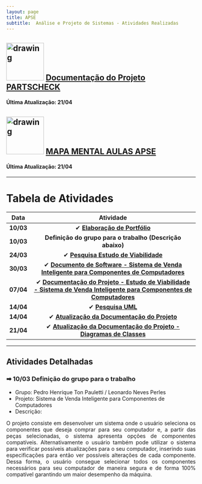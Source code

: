 ```yaml
---
layout: page
title: APSE
subtitle:  Análise e Projeto de Sistemas - Atividades Realizadas
---
```



## <img src="https://natulifecosmeticos.lojavirtual.com.br/arquivo/index/358535/17724_defult_text1509562877676.png" alt="drawing" style="width:100px;"/> [Documentação do Projeto PARTSCHECK](https://drive.google.com/file/d/1tp3fYSXWOTgxHyA_KU4tXreswsb18U5d/view?usp=sharing)
#### Última Atualização: 21/04


## <img src="https://image.flaticon.com/icons/png/512/2132/2132433.png" alt="drawing" style="width:100px;"/> [MAPA MENTAL AULAS APSE](https://drive.google.com/file/d/1tp3fYSXWOTgxHyA_KU4tXreswsb18U5d/view?usp=sharing)
#### Última Atualização: 21/04

---

# Tabela de Atividades

| **Data**    | **Atividade**      |
| ------- |:--------------------------------------------------------------------------------------------:| 
| **10/03**   | ✔ **[Elaboração de Portfólio](https://pedro-pauletti.github.io/pedropauletti.github.io/)**|
| **10/03**   | **Definição do grupo para o trabalho (Descrição abaixo)** |
| **24/03**   | ✔ **[Pesquisa Estudo de Viabilidade](https://pedro-pauletti.github.io/pedropauletti.github.io/cursos/5periodo/estudoViabilidade/)**| 
| **30/03**   | ✔ **[Documento de Software - Sistema de Venda Inteligente para Componentes de Computadores](https://drive.google.com/file/d/1tp3fYSXWOTgxHyA_KU4tXreswsb18U5d/view?usp=sharing)**|
| **07/04**   | ✔ **[Documentação do Projeto - Estudo de Viabilidade - Sistema de Venda Inteligente para Componentes de Computadores](https://drive.google.com/file/d/1tf5nk5hEe9Z2cilPjQB7ETzz626zTIhF/view?usp=sharing)**|
| **14/04**   | ✔ **[Pesquisa UML](https://pedro-pauletti.github.io/pedropauletti.github.io/cursos/5periodo/UML/)**|
| **14/04**   | ✔ **[Atualização da Documentação do Projeto](https://drive.google.com/file/d/1tp3fYSXWOTgxHyA_KU4tXreswsb18U5d/view?usp=sharing)**|
| **21/04**   | ✔ **[Atualização da Documentação do Projeto - Diagramas de Classes](https://drive.google.com/file/d/1tp3fYSXWOTgxHyA_KU4tXreswsb18U5d/view?usp=sharing)**|

---



## Atividades Detalhadas 

### ➡ 10/03 Definição do grupo para o trabalho

- Grupo: Pedro Henrique Ton Pauletti / Leonardo Neves Perles <br>
- Projeto: Sistema de Venda Inteligente para Componentes de Computadores <br>
- Descrição: 
<div style="text-align: justify"> O projeto consiste em desenvolver um sistema onde o usuário seleciona os componentes que deseja comprar para seu computador e, a partir das peças selecionadas, o sistema apresenta opções de componentes compatíveis. Alternativamente o usuário também pode utilizar o sistema para verificar possíveis atualizações para o seu computador, inserindo suas especificações para então ver possíveis alterações de cada componente. Dessa forma, o usuário consegue selecionar todos os componentes necessários para seu computador de maneira segura e de forma 100% compatível garantindo um maior desempenho da máquina. </div><br>


